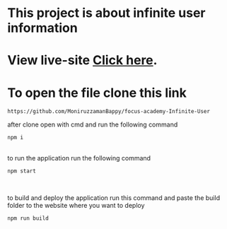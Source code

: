 # This project is about infinite user information

# View live-site  [Click here](https://infinite-user.web.app/login).

# To open the file clone this link


```
https://github.com/MoniruzzamanBappy/focus-academy-Infinite-User
```

after clone open with cmd  and run the following command
<br/>

```
npm i
```
<br/>
to run the application run the following command
<br/>

```
npm start
```
<br/>

to build and deploy the application run this command and paste the build folder to the website where you want to deploy
<br/>

```sh
npm run build
```
